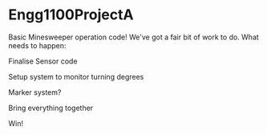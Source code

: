 Engg1100ProjectA
================
Basic Minesweeper operation code! We've got a fair bit of work to do. 
What needs to happen: 

Finalise Sensor code

Setup system to monitor turning degrees

Marker system?

Bring everything together

Win!
